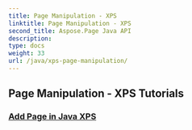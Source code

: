 ```yaml
---
title: Page Manipulation - XPS
linktitle: Page Manipulation - XPS
second_title: Aspose.Page Java API
description: 
type: docs
weight: 33
url: /java/xps-page-manipulation/
---
```


## Page Manipulation - XPS Tutorials
### [Add Page in Java XPS](./add-page/)